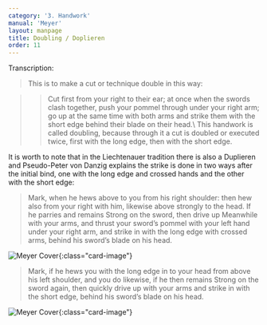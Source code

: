 ```yaml
---
category: '3. Handwork'
manual: 'Meyer'
layout: manpage
title: Doubling / Doplieren
order: 11
---
```


Transcription:

> This is to make a cut or technique double in this way:

> > Cut first from your right to their ear; at once when the swords clash together, push your pommel through under your right arm; go up at the same time with both arms and strike them with the short edge behind their blade on their head.\\
> > This handwork is called doubling, because through it a cut is doubled or executed twice, first with the long edge, then with the short edge.


It is worth to note that in the Liechtenauer tradition there is also a Duplieren and Pseudo-Peter von Danzig explains the strike is done in two ways after the initial bind, one with the long edge and crossed hands and the other with the short edge:

> Mark, when he hews above to you from his right shoulder: then hew also from your right with him, likewise above strongly to the head. If he parries and remains Strong on the sword, then drive up Meanwhile with your arms, and thrust your sword’s pommel with your left hand under your right arm, and strike in with the long edge with crossed arms, behind his sword’s blade on his head.

![Meyer Cover](/manuals/meyer/images/handwork/PPvD_duplieren_1.jpg){:class="card-image"}

> Mark, if he hews you with the long edge in to your head from above his left shoulder, and you do likewise, if he then remains Strong on the sword again, then quickly drive up with your arms and strike in with the short edge, behind his sword’s blade on his head.

![Meyer Cover](/manuals/meyer/images/handwork/PPvD_duplieren_2.jpg){:class="card-image"}